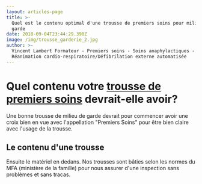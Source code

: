 ```yaml
---
layout: articles-page
title: >-
  Quel est le contenu optimal d'une trousse de premiers soins pour milieux de
  garde
date: 2018-09-04T23:44:29.390Z
image: /img/trousse_garderie_2.jpg
author: >-
  Vincent Lambert Formateur - Premiers soins - Soins anaphylactiques -
  Réanimation cardio-respiratoire/Défibrilation externe automatisée
---
```

# Quel contenu votre [**trousse de premiers soins**](http://lambertrcr.com/materiel-de-premiers-soins/trousse-premiers-soins-garderie-cpe) devrait-elle avoir? 

Une bonne trousse de milieu de garde devrait pour commencer avoir une croix bien en vue avec l'appellation "Premiers Soins" pour être bien claire avec l'usage de la trousse.

## Le contenu d'une trousse

 Ensuite le matériel en dedans. Nos trousses sont bâties selon les normes du MFA (ministère de la famille) pour nous assurer d'une inspection sans problèmes et sans tracas.
